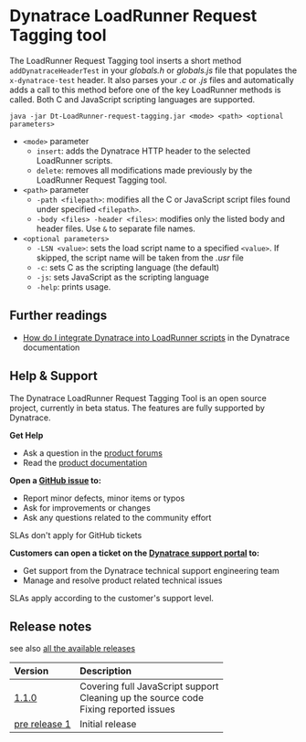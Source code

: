 <a name="project" />

# Dynatrace LoadRunner Request Tagging tool

The LoadRunner Request Tagging tool inserts a short method `addDynatraceHeaderTest` in your _globals.h_ or _globals.js_ file that populates the `x-dynatrace-test` header.
It also parses your _.c_ or _.js_ files and automatically adds a call to this method before one of the key LoadRunner methods is called.
Both C and JavaScript scripting languages are supported.

    java -jar Dt-LoadRunner-request-tagging.jar <mode> <path> <optional parameters>

- `<mode>` parameter
	- `insert`: adds the Dynatrace HTTP header to the selected LoadRunner scripts.
	- `delete`: removes all modifications made previously by the LoadRunner Request Tagging tool.
- `<path>` parameter
	- `-path <filepath>`: modifies all the C or JavaScript script files found under specified `<filepath>`.
	- `-body <files> -header <files>`: modifies only the listed body and header files. Use `&` to separate file names.
- `<optional parameters>`
	- `-LSN <value>`: sets the load script name to a specified `<value>`. If skipped, the script name will be taken from the _.usr_ file
	- `-c`: sets C as the scripting language (the default)
	- `-js`: sets JavaScript as the scripting language
	- `-help`: prints usage.

<a name="furtherreading" />

## Further readings

* <a href="http://www.dynatrace.com/support/help/integrations/test-automation-frameworks/how-do-i-integrate-dynatrace-into-loadrunner-scripts/" target="_blank">How do I integrate Dynatrace into LoadRunner scripts</a> in the Dynatrace documentation

<a name="help" />

## Help & Support

The Dynatrace LoadRunner Request Tagging Tool is an open source project, currently in beta status. The features are fully supported by Dynatrace. 

**Get Help**
* Ask a question in the <a href="https://answers.dynatrace.com/spaces/482/view.html" target="_blank">product forums</a>
* Read the <a href="https://www.dynatrace.com/support/help/integrations/test-automation-frameworks/how-do-i-integrate-dynatrace-into-loadrunner-scripts/" target="_blank">product documentation</a>

**Open a <a href="https://github.com/Dynatrace/Dynatrace-LoadRunner-Request-Tagging/issues">GitHub issue</a> to:**
* Report minor defects, minor items or typos
* Ask for improvements or changes
* Ask any questions related to the community effort

SLAs don't apply for GitHub tickets

**Customers can open a ticket on the <a href="https://support.dynatrace.com/supportportal/" target="_blank">Dynatrace support portal</a> to:**
* Get support from the Dynatrace technical support engineering team
* Manage and resolve product related technical issues

SLAs apply according to the customer's support level.

<a name="releasenotes" />

## Release notes

see also <a href="https://github.com/Dynatrace/Dynatrace-LoadRunner-Request-Tagging/releases" target="_blank">all the available releases</a>

|Version|Description                            |
|:------|:--------------------------------------|
|[1.1.0](https://github.com/Dynatrace/Dynatrace-LoadRunner-Request-Tagging/releases/tag/release)  |Covering full JavaScript support<br/>Cleaning up the source code<br/>Fixing reported issues|
|[pre release 1](https://github.com/Dynatrace/Dynatrace-LoadRunner-Request-Tagging/releases/tag/pre-release-1)|Initial release|

